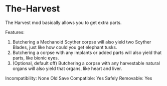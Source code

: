 # The-Harvest
The Harvest mod basically allows you to get extra parts. 

Features:
1. Butchering a Mechanoid Scyther corpse will also yield two Scyther Blades, just like how could you get elephant tusks.
2. Butchering a corpse with any implants or added parts will also yield that parts, like bionic eyes.
3. (Optional, default off) Butchering a corpse with any harvestable natural organs will also yield that organs, like heart and liver.

Incompatibility: None
Old Save Compatible: Yes
Safely Removable: Yes
